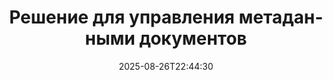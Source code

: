 ---
############################# Static ############################
layout: "family"
date:  2025-08-26T22:44:30
draft: false

product: "Metadata"
product_tag: "metadata"

lang: ru

############################# Head ############################
head_title: ".NET, Java, Node.js, API Python и онлайн-приложения для управления метаданными от GroupDocs"
head_description: "API-интерфейсы метаданных документа, встроенные в C# .NET и Java. Читайте, пишите, редактируйте и сравнивайте метаинформацию всех популярных форматов. Анализируйте и экспортируйте метаданные."

############################# Header ############################
title: "Решение для управления метаданными документов"
description:  |
  API и приложения для чтения, редактирования, замены и удаления метаданных документов, изображений и других форматов файлов на популярных платформах.

  Добавляйте скрытую метаданную в свои бизнес-файлы и документы.

  Измените или удалите метаданные, которые уже представлены в ваших документах.

  Собирайте и анализируйте информацию о метаданных документов и файлов.

############################# Supported Platforms ###############################
supported_platforms:
  enable: true
  head_title: "Выберите свою платформу"
  title: "Независимость платформы"
  description: "GroupDocs.Metadata совместим с широким спектром операционных систем и платформ:"
  details_link_title: "Узнать больше"

  items:
    # items loop
    - title: ".NET"
      description: GroupDocs.Metadata .NET 
      color: "blue"
      tag: "net"
      link: "/metadata/net/"
      features_link: "https://docs.groupdocs.com/metadata/net/system-requirements/"
      features:
          # features loop
          - rows: "3"
            content: |
                    .NET Core 3.0 or higher <br> .NET 5.0 or higher <br> .NET Standard 2.1
      
          # features loop
          - rows: "1"
            content: |
                    Windows <br> Linux <br> Mac OS
      
          # features loop
          - rows: "4"
            content: |
                    Microsoft Visual Studio <br> JetBrains Rider <br> Microsoft Visual Code
      
          # features loop
          - rows: "1"
            content: |
                    70+ file formats
      

    # items loop
    - title: "Java"
      description: GroupDocs.Metadata Java
      color: "red"
      tag: "java"
      link: "/metadata/java/"
      features_link: "https://docs.groupdocs.com/metadata/java/system-requirements/"
      features:
          # features loop
          - rows: "3"
            content: |
                    J2SE 7.0 or higher <br> Kotlin
      
          # features loop
          - rows: "1"
            content: |
                    Windows <br> Linux <br> Mac OS
      
          # features loop
          - rows: "4"
            content: |
                    IntelliJ IDEA <br> Eclipse <br> NetBeans
      
          # features loop
          - rows: "1"
            content: |
                    70+ file formats

    # items loop
    - title: "Node.js"
      description: GroupDocs.Metadata Node.js
      color: "green"
      tag: "nodejs-java"
      link: "/metadata/nodejs-java/"
      features_link: "https://docs.groupdocs.com/metadata/nodejs-java/system-requirements/"
      features:
          # features loop
          - rows: "3"
            content: |
                    Node.js 16+ and J2SE 8.0 (1.8)+
      
          # features loop
          - rows: "1"
            content: |
                    Windows <br> Linux <br> Mac OS
      
          # features loop
          - rows: "4"
            content: |
                    Atom <br> Visual Studio Code <br> Любой другой текстовый редактор
      
          # features loop
          - rows: "1"
            content: |
                    70+ file formats

    # items loop
    - title: "Python"
      description: GroupDocs.Metadata Python
      color: "yellow"
      tag: "python-net"
      link: "/metadata/python-net/"
      features_link: "https://docs.groupdocs.com/metadata/python-net/system-requirements/"
      features:
          # features loop
          - rows: "3"
            content: |
                    Python 3.9+ and .Net 6+
      
          # features loop
          - rows: "1"
            content: |
                    Windows <br> Linux <br> Mac OS
      
          # features loop
          - rows: "4"
            content: |
                    IDLE <br> PyCharm <br> Visual Studio Code
      
          # features loop
          - rows: "1"
            content: |
                    70+ file formats

    # items loop
    - title: "CLI .NET"
      description: GroupDocs.Metadata CLI for .NET
      color: "gray"
      tag: "cli-net"
      link: "/metadata/cli-net/"
      features_link: "https://docs.groupdocs.com/metadata/net/system-requirements/"
      features:
          # features loop
          - rows: "3"
            content: |
                    .NET Core 3.0 or higher <br> .NET 5.0 or higher <br> .NET Standard 2.1
      
          # features loop
          - rows: "1"
            content: |
                    Windows <br> Linux <br> Mac OS
      
          # features loop
          - rows: "4"
            content: |
                    Command Prompt, Bash, PowerShell, etc.
      
          # features loop
          - rows: "1"
            content: |
                    70+ file formats

############################# Features ###############################
features:
  enable: true
  title: "Обзор функций GroupDocs.Metadata"
  description: "Наше решение предназначено для управления метаданными во многих популярных форматах файлов, включая изображения и офисные документы."

  items:
    # items loop
    - icon: "protect"
      title: "Защитите деловую информацию"
      content: "Добавьте скрытые метаданные в ваши конфиденциальные файлы и документы."

    # items loop
    - icon: "control"
      title: "Управление метаданными документа"
      content: "Собирайте подробную информацию о метаданных, содержащихся в документах."

    # items loop
    - icon: "manipulate"
      title: "Манипулировать информацией метаданных"
      content: "Изменяйте содержимое или удаляйте метаданные во многих поддерживаемых форматах файлов."

    # items loop
    - icon: "additional"
      title: "Различные дополнительные функции"
      content: "Предварительный просмотр документа, извлечение пакетов метаданных и т. д."

############################# Code Samples ###############################
code_samples:
  enable: true
  title: "Защитите документы с помощью метаданных"
  description: "GroupDocs.Metadata примеры кода типичных операций."

  items:
    # items loop
    - title: "Удалите ненужные метаданные из изображений и документов."
      content: "GroupDocs.Metadata поможет вам легко удалить скрытую информацию из ваших файлов и документов. Вы можете быстро удалить такие сведения, как время и место съемки изображения, или удалить информацию об авторе и редакторе из документов Office."
      samples:
          # samples loop
          - language: "C#"
            color: "blue"
            content: |
                    <code class="language-csharp" data-lang="csharp">
                        // Передать путь к документу конструктору Metadata

                        using (Metadata metadata = new Metadata("source.docx"))
                        {
                            // Удалить свойства документа, связанные с создателем и редактором
                            var affected = metadata.RemoveProperties(
                                p => p.Tags.Contains(Tags.Person.Creator) ||
                                    p.Tags.Contains(Tags.Person.Editor));

                            // Результат процесса удаления метаданных
                            Console.WriteLine("Properties removed: {0}", affected);

                            // Сохранить очищенный документ
                            metadata.Save("result.docx");
                        }                    
                    </code>

          # samples loop
          - language: "Java"
            color: "red"
            content: |
                    <code class="language-java" data-lang="java">
                        // Передать путь к документу конструктору Metadata

                        try (Metadata metadata = new Metadata("source.docx"){

                            // Удалить свойства документа, связанные с создателем и редактором
                            int affected = metadata.removeProperties(
                                new ContainsTagSpecification(Tags.getPerson().getCreator()).or(
                                new ContainsTagSpecification(Tags.getPerson().getEditor())));

                            // Результат процесса удаления метаданных
                            System.out.println(String.format("Properties removed: %s", affected));

                            // Сохранить очищенный документ
                            metadata.save("result.docx");
                        }

                    </code>

          # samples loop
          - language: "TypeScript"
            color: "green"
            content: |
                    <code class="language-java" data-lang="javascript">
                        // Передать путь к документу конструктору Metadata

                        const metadata = new groupdocs.metadata.Metadata("source.docx");
    
                        // Удалить свойства документа, связанные с создателем и редактором
                        var affected = metadata.removeProperties(
                            new groupdocs.metadata.ContainsTagSpecification(groupdocs.metadata.Tags.getPerson().getCreator()).or(
                            new groupdocs.metadata.ContainsTagSpecification(groupdocs.metadata.Tags.getPerson().getEditor()))
                            );

                        // Результат процесса удаления метаданных
                        console.log('Properties removed: ${affected}');

                        // Сохранить очищенный документ
                        metadata.save("result.docx");                        

                    </code>

          # samples loop
          - language: "Python"
            color: "yellow"
            content: |
                    <code class="python-net" data-lang="python">
                        import groupdocs.metadata as gm
                        
                        def run():

                            # Передать путь к документу конструктору Metadata
                            with gm.Metadata("input.docx") as metadata:

                                # Удалить свойства документа, связанные с создателем и редактором
                                specification = gm.search.ContainsTagSpecification(gm.tagging.Tags.person.creator).
                                    either(gm.search.ContainsTagSpecification(gm.tagging.Tags.person.editor)).
                                    either(gm.search.OfTypeSpecification(gm.common.MetadataPropertyType.STRING).
                                    both(gm.search.WithValueSpecification("John")))
                                affected = metadata.remove_properties(specification)

                                # Результат процесса удаления метаданных
                                print(f"Properties removed: {affected}")

                                # Сохранить очищенный документ
                                metadata.save("output.docx")

                    </code>

############################# Supported Formats ###############################
formats:
  enable: true
  title: "Поддерживается более 70 форматов"
  description: "GroupDocs.Metadata помогает управлять метаданными в популярных форматах документов и файлов."

############################# Metrics ###############################
metrics:
  enable: true
  title: "Достижения GroupDocs.Metadata"
  description: "Откройте для себя ключевые показатели достижений нашей библиотеки"

  items:
    # items loop
    - number: "70+"
      title: "Поддерживаемые форматы"
      content: "GroupDocs.Metadata поддерживает обработку метаданных для более чем 70 популярных форматов файлов."

    # items loop
    - number: "700k"
      title: "Загрузки NuGet"
      content: "Пакет NuGet GroupDocs.Metadata для .NET был скачан более 700 000 раз."

    # items loop
    - number: "15k"
      title: "Загрузки Maven"
      content: "GroupDocs.Metadata имеет 15 000 загрузок на Maven. Мощное управление метаданными Java."

    # items loop
    - number: "140+"
      title: "Счастливые клиенты"
      content: "Как известные компании, так и отдельные разработчики предпочитают продукты GroupDocs для создания инновационных решений."


############################# Customers ###############################
customers:
  enable: true
  title: "Наши счастливые клиенты"
  description: "Продукты GroupDocs, которым доверяют многие клиенты по всему миру, используются во многих конкурентных бизнес-решениях по всему миру."

  items:
    # items loop
    - title: "BenQ Corporation"
      logo: "benq"
      
    # items loop
    - title: "Nasdaq Stock Market"
      logo: "nasdaq"
      
    # items loop
    - title: "AT&T Inc."
      logo: "att"
      
    # items loop
    - title: "Customer logo AstraZeneca"
      logo: "astrazeneca"
      
    # items loop
    - title: "Central Bank of Argentina"
      logo: "argentinacentralbank"
      
    # items loop
    - title: "Roche Holding AG"
      logo: "roche"
      
    # items loop
    - title: "Capita"
      logo: "capita"
      
    # items loop
    - title: "Axa S.A."
      logo: "axa"
      
    # items loop
    - title: "Instructure Inc."
      logo: "instructure"
      
    # items loop
    - title: "Wipro"
      logo: "wipro"


############################# Actions ###############################
actions:
  enable: true
  title: "Готов начать?"
  description: "Попробуйте функции GroupDocs.Metadata бесплатно в своих приложениях."

  items:
    # items loop
    - title: ".NET"
      color: "blue"
      link: "/metadata/net/"

    # items loop
    - title: "Java"
      color: "red"
      link: "/metadata/java/"

    # items loop
    - title: "Node.js"
      color: "green"
      link: "/metadata/nodejs-java/"   

    # items loop
    - title: "Python"
      color: "yellow"
      link: "/metadata/python-net/"    

    # items loop
    - title: "CLI"
      color: "gray" 
      link: "/metadata/cli-net/"


############################# FAQ ###############################
faq:
  enable: true
  title: "Часто задаваемые вопросы"
  description: "Есть вопросы о нашем продукте? У нас есть ответы!"

  items:
    # items loop
    - question: "Требует ли GroupDocs.Metadata стороннее программное обеспечение для обработки метаданных документа?"
      answer: "GroupDocs.Metadata работает независимо; никакие внешние библиотеки, такие как Microsoft Office или Adobe Acrobat, не нужны."

    # items loop
    - question: "Могу ли я опробовать функции GroupDocs.Metadata перед покупкой?"
      answer: "Абсолютно! GroupDocs.Metadata предлагает бесплатную пробную версию. Установите его и изучите его возможности. Однако обратите внимание, что пробные версии добавляют к вашим документам «пробные значки» и обрабатывают только первые 3 страницы. Чтобы получить все возможности, получите бесплатную 30-дневную временную лицензию на полную функциональность. Подробности читайте [здесь](https://purchase.groupdocs.com/temporary-license/)."

    # items loop
    - question: "Какие типы лицензий доступны?"
      answer: "Ищете лицензию GroupDocs.Metadata? Мы предоставили вам различные варианты. Выбирайте лицензии, соответствующие вашим потребностям, исходя из таких факторов, как количество разработчиков в вашей команде, места развертывания (например, отдельный офис или удаленные рабочие места), а также требует ли распространение среди конечных пользователей совместного использования SDK/API с клиентами. Альтернативно, выберите ежемесячную лицензию на использование, где вы платите в зависимости от использования с тарифными планами. Изучите дальше и найдите идеальный вариант [здесь](https://purchase.groupdocs.com/pricing/metadata/net/)."

############################# Cloud Links ###############################
cloud_links:
  enable: true
  title: "GroupDocs.Metadata API с низким кодом включают"
  description: "Управляйте конфиденциальными метаданными в бизнес-файлах вашего приложения с помощью нашего облачного REST API."
  
  items:
    # items loop
    - title: "GroupDocs.Metadata Cloud for cURL"
      content: "Работайте с API-интерфейсами манипулирования метаданными cURL RESTful для управления информацией метаданных PDF, Word, Excel, презентаций, изображений и мультимедийных файлов в ваших приложениях."
      icon: "groupdocs_metadata-for-curl"
      link: "https://products.groupdocs.cloud/metadata/curl"

    # items loop
    - title: "GroupDocs.Metadata Cloud for .NET"
      content: "Используйте REST API метаданных с .NET SDK для добавления, редактирования, извлечения, поиска и удаления метаданных из форматов документов в приложениях .NET."
      icon: "groupdocs_metadata-for-net"
      link: "https://products.groupdocs.cloud/metadata/net"

    # items loop
    - title: "GroupDocs.Metadata Cloud for Java"
      content: "Улучшите свои приложения Java с помощью мощных функций управления метаданными с помощью Metadata SDK для Java."
      icon: "groupdocs_metadata-for-java"
      link: "https://products.groupdocs.cloud/metadata/java"

############################# App links ###############################
app_links:
  enable: true
  title: "GroupDocs.Metadata Приложения без кода включены"
  description: "Получите доступ к веб-приложению GroupDocs для управления метаданными документа. Обрабатывайте более 70 популярных форматов файлов в своем любимом браузере БЕСПЛАТНО."

  items:
    # items loop
    - title: "GroupDocs.Metadata Total"
      content: "Бесплатное приложение для просмотра и редактирования метаданных Word, Excel, PDF, PowerPoint и более 70 типов документов."
      icon: "groupdocs_metadata-app"
      link: "https://products.groupdocs.app/metadata/total"

    # items loop
    - title: "GroupDocs.Metadata DOCX"
      content: "Бесплатная онлайн-просмотрщик и редактор метаданных для документов MS Word."
      icon: "groupdocs_words-app"
      link: "https://products.groupdocs.app/metadata/docx"

    # items loop
    - title: "GroupDocs.Metadata PDF"
      content: "Просматривайте или редактируйте метаданные PDF-документов онлайн."
      icon: "groupdocs_pdf-app"
      link: "https://products.groupdocs.app/metadata/pdf"


      


---